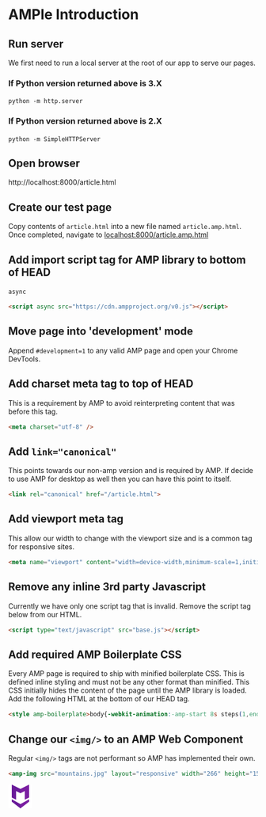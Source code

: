 # AMPle Introduction

## Run server

We first need to run a local server at the root of our app to serve our pages.

### If Python version returned above is 3.X

`python -m http.server`

### If Python version returned above is 2.X

`python -m SimpleHTTPServer`

## Open browser

http://localhost:8000/article.html

## Create our test page

Copy contents of `article.html` into a new file named `article.amp.html`. Once completed, navigate to [localhost:8000/article.amp.html](localhost:8000/article.amp.html)

## Add import script tag for AMP library to bottom of HEAD

`async`

```html
<script async src="https://cdn.ampproject.org/v0.js"></script>
```

## Move page into 'development' mode

Append `#development=1` to any valid AMP page and open your Chrome DevTools.

## Add charset meta tag to top of HEAD

This is a requirement by AMP to avoid reinterpreting content that was before this tag.

```html
<meta charset="utf-8" />
```

## Add `link="canonical"`

This points towards our non-amp version and is required by AMP. If decide to use AMP for desktop as well then you can have this point to itself.

```html
<link rel="canonical" href="/article.html">
```

## Add viewport meta tag

This allow our width to change with the viewport size and is a common tag for responsive sites.

```html
<meta name="viewport" content="width=device-width,minimum-scale=1,initial-scale=1">
```

## Remove any inline 3rd party Javascript

Currently we have only one script tag that is invalid. Remove the script tag below from our HTML.

```html
<script type="text/javascript" src="base.js"></script>
```

## Add required AMP Boilerplate CSS

Every AMP page is required to ship with minified boilerplate CSS. This is defined inline styling and must not be any other format than minified. This CSS initially hides the content of the page until the AMP library is loaded. Add the following HTML at the bottom of our HEAD tag.

```html
<style amp-boilerplate>body{-webkit-animation:-amp-start 8s steps(1,end) 0s 1 normal both;-moz-animation:-amp-start 8s steps(1,end) 0s 1 normal both;-ms-animation:-amp-start 8s steps(1,end) 0s 1 normal both;animation:-amp-start 8s steps(1,end) 0s 1 normal both}@-webkit-keyframes -amp-start{from{visibility:hidden}to{visibility:visible}}@-moz-keyframes -amp-start{from{visibility:hidden}to{visibility:visible}}@-ms-keyframes -amp-start{from{visibility:hidden}to{visibility:visible}}@-o-keyframes -amp-start{from{visibility:hidden}to{visibility:visible}}@keyframes -amp-start{from{visibility:hidden}to{visibility:visible}}</style><noscript><style amp-boilerplate>body{-webkit-animation:none;-moz-animation:none;-ms-animation:none;animation:none}</style></noscript>
```

## Change our `<img/>` to an AMP Web Component

Regular ```<img/>``` tags are not performant so AMP has implemented their own.

```html
<amp-img src="mountains.jpg" layout="responsive" width="266" height="150"></amp-img>
```

![html-layout](https://github.com/adam-p/markdown-here/raw/master/src/common/images/icon48.png "")
